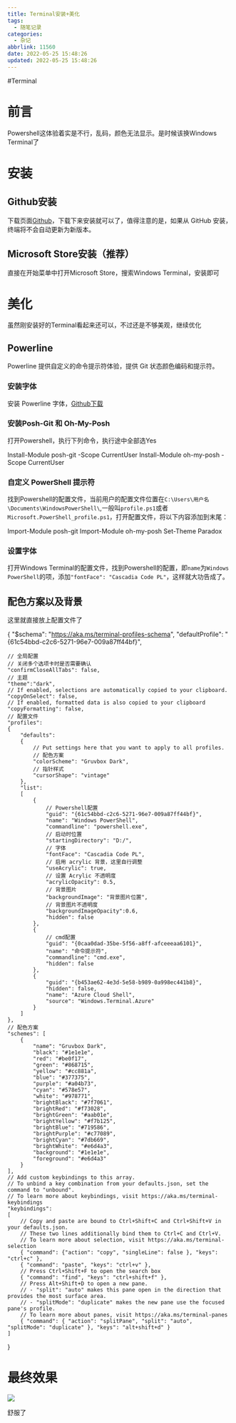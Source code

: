 ```yaml
---
title: Terminal安装+美化
tags:
  - 随笔记录
categories:
  - 杂记
abbrlink: 11560
date: 2022-05-25 15:48:26
updated: 2022-05-25 15:48:26
---
```

#Terminal
# 前言

Powershell这体验着实是不行，乱码，颜色无法显示。是时候该换Windows Terminal了

# 安装

## Github安装

下载页面[Github](https://github.com/microsoft/terminal/releases)，下载下来安装就可以了，值得注意的是，如果从 GitHub 安装，终端将不会自动更新为新版本。

## Microsoft Store安装（推荐）

直接在开始菜单中打开Microsoft Store，搜索Windows Terminal，安装即可

# 美化

虽然刚安装好的Terminal看起来还可以，不过还是不够美观，继续优化

## Powerline

Powerline 提供自定义的命令提示符体验，提供 Git 状态颜色编码和提示符。

### 安装字体

安装 Powerline 字体，[Github下载](https://github.com/microsoft/cascadia-code/releases)

### 安装Posh-Git 和 Oh-My-Posh

打开Powershell，执行下列命令，执行途中全部选Yes

Install-Module posh-git -Scope CurrentUser
Install-Module oh-my-posh -Scope CurrentUser

### 自定义 PowerShell 提示符

找到Powershell的配置文件，当前用户的配置文件位置在`C:\Users\用户名\Documents\WindowsPowerShell\`,一般叫`profile.ps1`或者`Microsoft.PowerShell_profile.ps1`，打开配置文件，将以下内容添加到末尾：

Import-Module posh-git
Import-Module oh-my-posh
Set-Theme Paradox

### 设置字体

打开Windows Terminal的配置文件，找到Powershell的配置，即`name`为`Windows PowerShell`的项，添加`"fontFace": "Cascadia Code PL"`，这样就大功告成了。

## 配色方案以及背景

这里就直接放上配置文件了

{
    "$schema": "https://aka.ms/terminal-profiles-schema",
    "defaultProfile": "{61c54bbd-c2c6-5271-96e7-009a87ff44bf}",
    
    // 全局配置
    // 关闭多个选项卡时是否需要确认
    "confirmCloseAllTabs": false,
    // 主题
    "theme":"dark",
    // If enabled, selections are automatically copied to your clipboard.
    "copyOnSelect": false,
    // If enabled, formatted data is also copied to your clipboard
    "copyFormatting": false,
    // 配置文件
    "profiles":
    {
        "defaults":
        {
            // Put settings here that you want to apply to all profiles.
            // 配色方案
            "colorScheme": "Gruvbox Dark",
            // 指针样式
            "cursorShape": "vintage"
        },
        "list":
        [
            {
                // Powershell配置
                "guid": "{61c54bbd-c2c6-5271-96e7-009a87ff44bf}",
                "name": "Windows PowerShell",
                "commandline": "powershell.exe",
                // 启动时位置
                "startingDirectory": "D:/",
                // 字体
                "fontFace": "Cascadia Code PL",
                // 启用 acrylic 背景，这里自行调整
                "useAcrylic": true,
                // 设置 Acrylic 不透明度
                "acrylicOpacity": 0.5,
                // 背景图片
                "backgroundImage": "背景图片位置",
                // 背景图片不透明度
                "backgroundImageOpacity":0.6,
                "hidden": false
            },
            {
                // cmd配置
                "guid": "{0caa0dad-35be-5f56-a8ff-afceeeaa6101}",
                "name": "命令提示符",
                "commandline": "cmd.exe",
                "hidden": false
            },
            {
                "guid": "{b453ae62-4e3d-5e58-b989-0a998ec441b8}",
                "hidden": false,
                "name": "Azure Cloud Shell",
                "source": "Windows.Terminal.Azure"
            }
        ]
    },
    // 配色方案
    "schemes": [
        {
            "name": "Gruvbox Dark",
            "black": "#1e1e1e",
            "red": "#be0f17",
            "green": "#868715",
            "yellow": "#cc881a",
            "blue": "#377375",
            "purple": "#a04b73",
            "cyan": "#578e57",
            "white": "#978771",
            "brightBlack": "#7f7061",
            "brightRed": "#f73028",
            "brightGreen": "#aab01e",
            "brightYellow": "#f7b125",
            "brightBlue": "#719586",
            "brightPurple": "#c77089",
            "brightCyan": "#7db669",
            "brightWhite": "#e6d4a3",
            "background": "#1e1e1e",
            "foreground": "#e6d4a3"
        }
    ],
    // Add custom keybindings to this array.
    // To unbind a key combination from your defaults.json, set the command to "unbound".
    // To learn more about keybindings, visit https://aka.ms/terminal-keybindings
    "keybindings":
    [
        // Copy and paste are bound to Ctrl+Shift+C and Ctrl+Shift+V in your defaults.json.
        // These two lines additionally bind them to Ctrl+C and Ctrl+V.
        // To learn more about selection, visit https://aka.ms/terminal-selection
        { "command": {"action": "copy", "singleLine": false }, "keys": "ctrl+c" },
        { "command": "paste", "keys": "ctrl+v" },
        // Press Ctrl+Shift+F to open the search box
        { "command": "find", "keys": "ctrl+shift+f" },
        // Press Alt+Shift+D to open a new pane.
        // - "split": "auto" makes this pane open in the direction that provides the most surface area.
        // - "splitMode": "duplicate" makes the new pane use the focused pane's profile.
        // To learn more about panes, visit https://aka.ms/terminal-panes
        { "command": { "action": "splitPane", "split": "auto", "splitMode": "duplicate" }, "keys": "alt+shift+d" }
    ]
}

# 最终效果

![](https://cdn.nlark.com/yuque/0/2020/png/2658344/1602153212576-1418edf9-4933-4a4f-a6e6-3e1772744a97.png)

舒服了